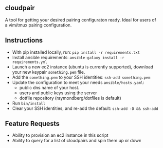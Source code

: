 ## cloudpair

A tool for getting your desired pairing configuraton ready. Ideal for users of a vim/tmux pairing configuration.

## Instructions

* With pip installed locally, run: `pip install -r requirements.txt`
* Install ansible requirements: `ansible-galaxy install -r requirements.yml`
* Launch a new ec2 instance (ubuntu is currently supported), download your new keypair `something.pem` file.
* Add the `something.pem` to your SSH identities: `ssh-add something.pem`
* Update the configuration to meet your needs `ansible/hosts.yaml`:
  * public dns name of your host.
  * users and public keys using the server
  * dotfile repository (raymondberg/dotfiles is default)
* Run `bin/install`
* Clear your SSH identities, and re-add the default: `ssh-add -D && ssh-add`

## Feature Requests

* Ability to provision an ec2 instance in this script
* Ability to query for a list of cloudpairs and spin them up or down
